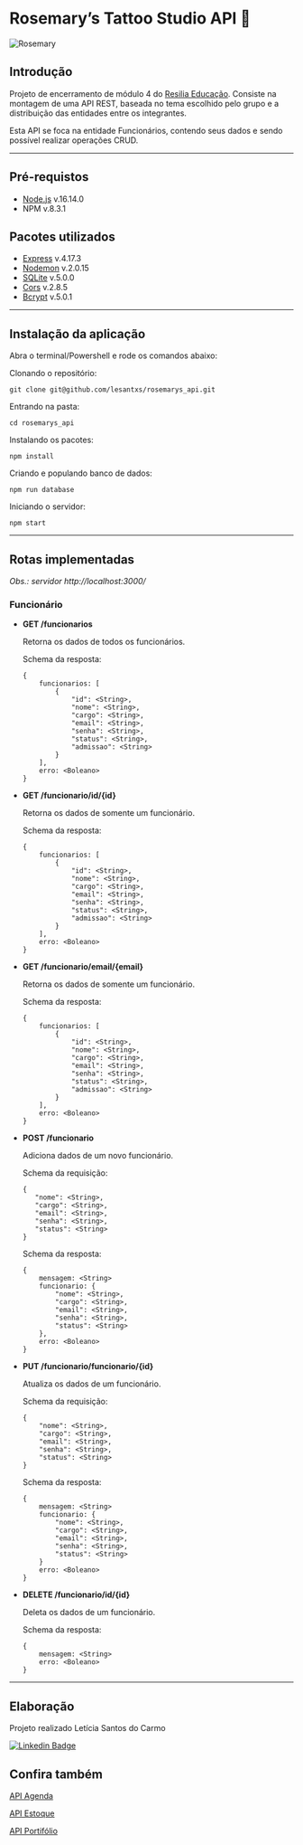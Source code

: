 # Rosemary’s Tattoo Studio API 🌹

![Rosemary](https://user-images.githubusercontent.com/93748083/160220752-b243e841-9f49-4b48-9b33-7f54486bcd96.png)

## Introdução

Projeto de encerramento de módulo 4 do [Resilia Educação](https://www.resilia.com.br/). Consiste na montagem de uma API REST, baseada no tema escolhido pelo grupo e a distribuição das entidades entre os integrantes. 

Esta API se foca na entidade Funcionários, contendo seus dados e sendo possível realizar operações CRUD.

---

## Pré-requistos

- [Node.js](https://nodejs.org/en/) v.16.14.0
- NPM v.8.3.1

## Pacotes utilizados

- [Express](https://www.npmjs.com/package/express) v.4.17.3
- [Nodemon](https://www.npmjs.com/package/nodemon) v.2.0.15
- [SQLite](https://www.npmjs.com/package/sqlite3) v.5.0.0
- [Cors](https://www.npmjs.com/package/cors) v.2.8.5
- [Bcrypt](https://www.npmjs.com/package/bcrypt) v.5.0.1

---

## Instalação da aplicação

Abra o terminal/Powershell e rode os comandos abaixo:

Clonando o repositório:

``` 
git clone git@github.com/lesantxs/rosemarys_api.git 
```

Entrando na pasta:

```
cd rosemarys_api
```

Instalando os pacotes:

```
npm install
```

Criando e populando banco de dados:

```
npm run database
```

Iniciando o servidor:

```
npm start
```

---

## **Rotas implementadas**

*Obs.: servidor http://localhost:3000/*

### **Funcionário**

- **GET /funcionarios** 

    Retorna os dados de todos os funcionários.
    
    Schema da resposta:
    
    ```
    {
        funcionarios: [
            {
                "id": <String>,
                "nome": <String>,
                "cargo": <String>,
                "email": <String>,
                "senha": <String>,
                "status": <String>,
                "admissao": <String>
            }
        ],
        erro: <Boleano>
    }
    ```
    
- **GET /funcionario/id/{id}**

    Retorna os dados de somente um funcionário.
    
    Schema da resposta:
    
    ```
    {
        funcionarios: [
            {
                "id": <String>,
                "nome": <String>,
                "cargo": <String>,
                "email": <String>,
                "senha": <String>,
                "status": <String>,
                "admissao": <String>
            }
        ],
        erro: <Boleano>
    }
    ```
    
- **GET /funcionario/email/{email}**

    Retorna os dados de somente um funcionário.
    
    Schema da resposta:
    
    ```
    {
        funcionarios: [
            {
                "id": <String>,
                "nome": <String>,
                "cargo": <String>,
                "email": <String>,
                "senha": <String>,
                "status": <String>,
                "admissao": <String>
            }
        ],
        erro: <Boleano>
    }
    ```
    
- **POST /funcionario**
    
    Adiciona dados de um novo funcionário.
    
    Schema da requisição:
    
    ```
    {
       "nome": <String>,
       "cargo": <String>,
       "email": <String>,
       "senha": <String>,
       "status": <String>
    }
    ```
    
    Schema da resposta:
    
    ```
    {
        mensagem: <String>
        funcionario: {
            "nome": <String>,
            "cargo": <String>,
            "email": <String>,
            "senha": <String>,
            "status": <String>
        },
        erro: <Boleano>
    }
    ```
    
- **PUT /funcionario/funcionario/{id}**
    
    Atualiza os dados de um funcionário.    
    
    Schema da requisição:
    
    ```
    {
        "nome": <String>,
        "cargo": <String>,
        "email": <String>,
        "senha": <String>,
        "status": <String>
    }
    ```
    
    Schema da resposta:
    
    ```
    {
        mensagem: <String>
        funcionario: {
            "nome": <String>,
            "cargo": <String>,
            "email": <String>,
            "senha": <String>,
            "status": <String>
        }
        erro: <Boleano>
    }
    ```
    
- **DELETE /funcionario/id/{id}**

    Deleta os dados de um funcionário. 
    
    Schema da resposta:
    
    ```
    {
        mensagem: <String>
        erro: <Boleano>
    }
    ```
    
---

## Elaboração

Projeto realizado Letícia Santos do Carmo

[![Linkedin Badge](https://img.shields.io/badge/-Linkedin-blue?style=flat-square&logo=Linkedin&logoColor=white&link=https://www.linkedin.com/in/leonardo-chaves-b6544b229/)](https://www.linkedin.com/in/let%C3%ADcia-santos-772358225/)

## Confira também

[API Agenda](https://github.com/LeoAChaves/Rosemary_API)

[API Estoque](https://github.com/thaihc/Rosemarys_API_Estoque)

[API Portifólio](https://github.com/alvesarah/rosemarys_api)



